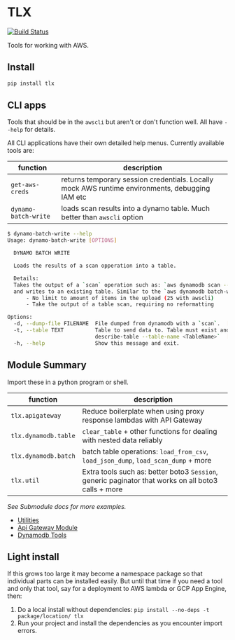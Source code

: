 # TLX

[![Build Status](https://travis-ci.org/eL0ck/tlx.svg?branch=master)](https://travis-ci.org/eL0ck/tlx)

Tools for working with AWS.

## Install

```bash
pip install tlx
```

## CLI apps
Tools that should be in the `awscli` but aren't or don't function well.  All have `--help` for details.

All CLI applications have their own detailed help menus.  Currently available tools are:

| function | description |
|---| --- |
| `get-aws-creds` | returns temporary session credentials. Locally mock AWS runtime environments, debugging IAM etc |
| `dynamo-batch-write` | loads scan results into a dynamo table.  Much better than `awscli` option |

```bash
$ dynamo-batch-write --help
Usage: dynamo-batch-write [OPTIONS]

  DYNAMO BATCH WRITE

  Loads the results of a scan opperation into a table.

  Details:
  Takes the output of a `scan` operation such as: `aws dynamodb scan --table-name <TableName>`
  and writes to an existing table. Similar to the `aws dynamodb batch-write-item` command except:
      - No limit to amount of items in the upload (25 with awscli)
      - Take the output of a table scan, requiring no reformatting

Options:
  -d, --dump-file FILENAME  File dumped from dynamodb with a `scan`.  [required]
  -t, --table TEXT          Table to send data to. Table must exist and key schema must match.  Use `aws dynamodb
                            describe-table --table-name <TableName>`  [required]
  -h, --help                Show this message and exit.
```


## Module Summary
Import these in a python program or shell.

| function | description |
|---| --- |
| `tlx.apigateway` | Reduce boilerplate when using proxy response lambdas with API Gateway |
| `tlx.dynamodb.table` | `clear_table` + other functions for dealing with nested data reliably |
| `tlx.dynamodb.batch` | batch table operations: `load_from_csv`, `load_json_dump`, `load_scan_dump` + more |
| `tlx.util` | Extra tools such as: better boto3 `Session`, generic paginator that works on all boto3 calls + more |


*See Submodule docs for more examples.*
- [Utilities](tlx/util/README.md)
- [Api Gateway Module](tlx/apigateway/README.md)
- [Dynamodb Tools](tlx/dynamodb/README.md)

## Light install
If this grows too large it may become a namespace package so that individual parts can be installed easily. But until that time if you need a tool and only that tool, say for a deployment to AWS lambda or GCP App Engine, then:

1.  Do a local install without dependencies: `pip install --no-deps -t package/location/ tlx`
2.  Run your project and install the dependencies as you encounter import errors.
